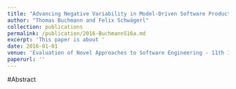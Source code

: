 ```yaml
---
title: "Advancing Negative Variability in Model-Driven Software Product Line Engineering"
author: "Thomas Buchmann and Felix Schwägerl"
collection: publications
permalink: /publication/2016-BuchmannS16a.md
excerpt: 'This paper is about '
date: 2016-01-01
venue: 'Evaluation of Novel Approaches to Software Engineering - 11th International Conference, ENASE 2016, Rome, Italy, April 27-28, 2016, Revised Selected Papers'
paperurl: ''
---
```


#Abstract
